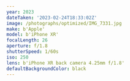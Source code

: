 ```yaml
---
year: 2023
dateTaken: '2023-02-24T18:33:02Z'
image: /photographs/optimized/IMG_7331.jpg
make: b'Apple'
model: b'iPhone XR'
focalLength: 26
aperture: f/1.8
shutterSpeed: 1/60s
iso: 250
lens: b'iPhone XR back camera 4.25mm f/1.8'
defaultBackgroundColor: black
---
```

